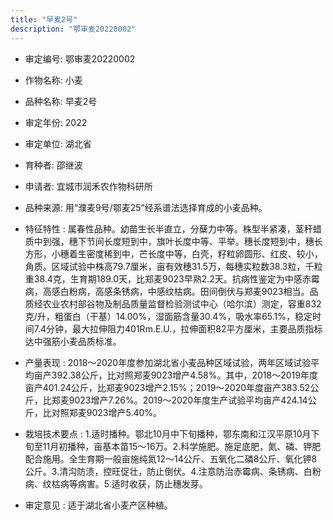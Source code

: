 ```yaml
---
title: "早麦2号"
description: "鄂审麦20220002"
---
```

* 审定编号:  鄂审麦20220002

*  作物名称:  小麦

*  品种名称:  早麦2号

*  审定年份:  2022

*  审定单位:  湖北省

* 育种者:  邵继波

*  申请者:  宜城市润禾农作物科研所

*  品种来源:  用“濮麦9号/鄂麦25”经系谱法选择育成的小麦品种。

*  特征特性 : 
属春性品种。幼苗生长半直立，分蘖力中等。株型半紧凑，茎秆蜡质中到强，穗下节间长度短到中，旗叶长度中等、平举。穗长度短到中，穗长方形，小穗着生密度稀到中，芒长度中等，白壳，籽粒卵圆形、红皮、较小，角质。区域试验中株高79.7厘米，亩有效穗31.5万，每穗实粒数38.3粒，千粒重38.4克，生育期189.0天，比郑麦9023早熟2.2天。抗病性鉴定为中感赤霉病，高感白粉病，高感条锈病，中感纹枯病。田间倒伏与郑麦9023相当。品质经农业农村部谷物及制品质量监督检验测试中心（哈尔滨）测定，容重832克/升，粗蛋白（干基）14.00%，湿面筋含量30.4%，吸水率65.1%，稳定时间7.4分钟，最大拉伸阻力401Rm.E.U.，拉伸面积82平方厘米，主要品质指标达中强筋小麦品质标准。
 
*  产量表现 : 
2018～2020年度参加湖北省小麦品种区域试验，两年区域试验平均亩产392.38公斤，比对照郑麦9023增产4.58%。其中，2018～2019年度亩产401.24公斤，比郑麦9023增产2.15%；2019～2020年度亩产383.52公斤，比郑麦9023增产7.26%。2019～2020年度生产试验平均亩产424.14公斤，比对照郑麦9023增产5.40%。

*  栽培技术要点 : 
1.适时播种。鄂北10月中下旬播种，鄂东南和江汉平原10月下旬至11月初播种，亩基本苗15～16万。2.科学施肥。施足底肥，氮、磷、钾肥配合施用。全生育期一般亩施纯氮12～14公斤、五氧化二磷8公斤、氧化钾8公斤。3.清沟防渍，控旺促壮，防止倒伏。4.注意防治赤霉病、条锈病、白粉病、纹枯病等病害。5.适时收获，防止穗发芽。

*  审定意见 : 
适于湖北省小麦产区种植。
